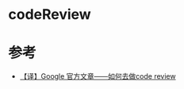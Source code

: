 # codeReview



# 参考

- [【译】Google 官方文章——如何去做code review](https://juejin.im/post/5d9d960ef265da5bbb1e401a)